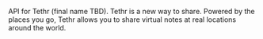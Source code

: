 API for Tethr (final name TBD). Tethr is a new way to share. Powered by the places you go, Tethr allows you to share virtual notes at real locations around the world.
